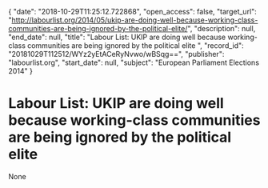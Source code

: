 {
  "date": "2018-10-29T11:25:12.722868", 
  "open_access": false, 
  "target_url": "http://labourlist.org/2014/05/ukip-are-doing-well-because-working-class-communities-are-being-ignored-by-the-political-elite/", 
  "description": null, 
  "end_date": null, 
  "title": "Labour List: UKIP are doing well because working-class communities are being ignored by the political elite ", 
  "record_id": "20181029T112512/WYz2yEtACeRyNvwo/wBSqg==", 
  "publisher": "labourlist.org", 
  "start_date": null, 
  "subject": "European Parliament Elections 2014"
}

# Labour List: UKIP are doing well because working-class communities are being ignored by the political elite 

None